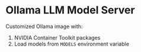 # Ollama LLM Model Server

Customized Ollama image with:

1. NVIDIA Container Toolkit packages
2. Load models from `MODELS` environment variable
